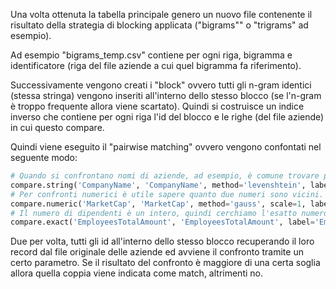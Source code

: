 Una volta ottenuta la tabella principale genero un nuovo file contenente il risultato della strategia di blocking applicata ("bigrams"" o "trigrams" ad esempio).

Ad esempio "bigrams_temp.csv" contiene per ogni riga, bigramma e identificatore (riga del file aziende a cui quel bigramma fa riferimento).

Successivamente vengono creati i "block" ovvero tutti gli n-gram identici (stessa stringa) vengono inseriti all'interno dello stesso blocco (se l'n-gram è troppo frequente allora viene scartato). Quindi si costruisce un indice inverso che contiene per ogni riga l'id del blocco e le righe (del file aziende) in cui questo compare.

Quindi viene eseguito il "pairwise matching" ovvero vengono confontati nel seguente modo:

```python
# Quando si confrontano nomi di aziende, ad esempio, è comune trovare piccole variazioni o errori di battitura. La distanza di Levenshtein aiuta a quantificare quanto sono simili due stringhe, fornendo una base per decidere se due voci rappresentano lo stesso elemento nonostante lievi differenze.
compare.string('CompanyName', 'CompanyName', method='levenshtein', label='CompanyName')
# Per confronti numerici è utile sapere quanto due numeri sono vicini. La funzione gaussiana fornisce una misura di similarità che considera la distanza tra numeri in modo continuo e “moroso”.
compare.numeric('MarketCap', 'MarketCap', method='gauss', scale=1, label='MarketCap')
# Il numero di dipendenti è un intero, quindi cerchiamo l'esatto numero
compare.exact('EmployeesTotalAmount', 'EmployeesTotalAmount', label='EmployeesTotalAmount')
```

Due per volta, tutti gli id all'interno dello stesso blocco recuperando il loro record dal file originale delle aziende ed avviene il confronto tramite un certo parametro. Se il risultato del confronto è maggiore di una certa soglia allora quella coppia viene indicata come match, altrimenti no.
